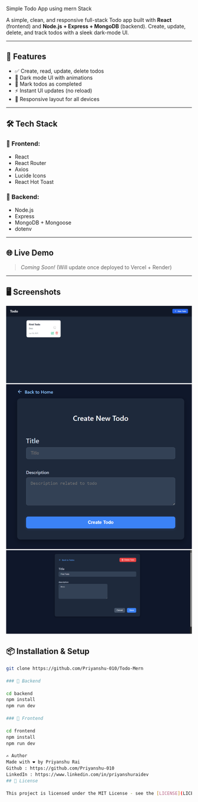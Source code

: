 Simple Todo App using mern Stack

A simple, clean, and responsive full-stack Todo app built with **React** (frontend) and **Node.js + Express + MongoDB** (backend). Create, update, delete, and track todos with a sleek dark-mode UI.

---

## 🚀 Features

- ✅ Create, read, update, delete todos
- 🎨 Dark mode UI with animations
- 📌 Mark todos as completed
- ⚡ Instant UI updates (no reload)
- 📂 Responsive layout for all devices

---

## 🛠️ Tech Stack

### 🔹 Frontend:
- React
- React Router
- Axios
- Lucide Icons
- React Hot Toast

### 🔹 Backend:
- Node.js
- Express
- MongoDB + Mongoose
- dotenv

---


## 🌐 Live Demo

> _Coming Soon!_ (Will update once deployed to Vercel + Render)

---

## 🖥️ Screenshots

![HomePage](image.png)
![CreatePage](image-1.png)
![Todo Detail/Update Page](image-2.png)


## 📦 Installation & Setup

```bash
git clone https://github.com/Priyanshu-010/Todo-Mern

### 🔧 Backend  

cd backend
npm install
npm run dev

### 🔧 Frontend

cd frontend
npm install
npm run dev

✍️ Author
Made with ❤️ by Priyanshu Rai
Github : https://github.com/Priyanshu-010
LinkedIn : https://www.linkedin.com/in/priyanshuraidev
## 📜 License

This project is licensed under the MIT License - see the [LICENSE](LICENSE) file for details.
